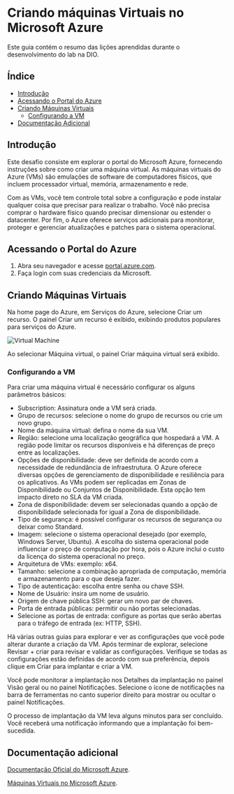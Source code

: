 # Criando máquinas Virtuais no Microsoft Azure

Este guia contém o resumo das lições aprendidas durante o desenvolvimento do lab na DIO.

## Índice
- [Introdução](#introdução)
- [Acessando o Portal do Azure](#acessando-o-portal-do-azure)
- [Criando Máquinas Virtuais](#criando-máquinas-virtuais)
    - [Configurando a VM](#configurando-a-vm)
- [Documentação Adicional](#documentação-adicional)

## Introdução

Este desafio consiste em explorar o portal do Microsoft Azure, fornecendo instruções sobre como criar uma máquina virtual.
As máquinas virtuais do Azure (VMs) são emulações de software de computadores físicos, que incluem processador virtual, memória, armazenamento e rede.

Com as VMs, você tem controle total sobre a configuração e pode instalar qualquer coisa que precisar para realizar o trabalho. Você não precisa comprar o hardware físico quando precisar dimensionar ou estender o datacenter. Por fim, o Azure oferece serviços adicionais para monitorar, proteger e gerenciar atualizações e patches para o sistema operacional.

## Acessando o Portal do Azure

1. Abra seu navegador e acesse [portal.azure.com](https://portal.azure.com).
2. Faça login com suas credenciais da Microsoft.

## Criando Máquinas Virtuais

Na home page do Azure, em Serviços do Azure, selecione Criar um recurso. O painel Criar um recurso é exibido, exibindo produtos populares para serviços do Azure.

![Virtual Machine](recurso-vm.png)

Ao selecionar Máquina virtual, o painel Criar máquina virtual será exibido.

### Configurando a VM

Para criar uma máquina virtual é necessário configurar os alguns parâmetros básicos:

- Subscription: Assinatura onde a VM será criada.
- Grupo de recursos: selecione o nome do grupo de recursos ou crie um novo grupo.
- Nome da máquina virtual: defina o nome da sua VM.
- Região: selecione uma localização geográfica que hospedará a VM. A região pode limitar os recursos disponíveis e há diferenças de preço entre as localizações.
- Opções de disponibilidade: deve ser definida de acordo com a necessidade de redundância de infraestrutura. O Azure oferece diversas opções de gerenciamento de disponibilidade e resiliência para os aplicativos. As VMs podem ser replicadas em Zonas de Disponibilidade ou Conjuntos de Disponibilidade. Esta opção tem impacto direto no SLA da VM criada.
- Zona de disponibilidade: devem ser selecionadas quando a opção de disponibilidade selecionada for igual a Zona de disponibilidade.
- Tipo de segurança: é possível configurar os recursos de segurança ou deixar como Standard.
- Imagem: selecione o sistema operacional desejado (por exemplo, Windows Server, Ubuntu). A escolha do sistema operacional pode influenciar o preço de computação por hora, pois o Azure inclui o custo da licença do sistema operacional no preço.
- Arquitetura de VMs: exemplo: x64.
- Tamanho: selecione a combinação apropriada de computação, memória e armazenamento para o que deseja fazer.
- Tipo de autenticação: escolha entre senha ou chave SSH.
- Nome de Usuário: insira um nome de usuário.
- Origem de chave pública SSH: gerar um novo par de chaves.
- Porta de entrada públicas: permitir ou não portas selecionadas.
- Selecione as portas de entrada: configure as portas que serão abertas para o tráfego de entrada (ex: HTTP, SSH).

Há várias outras guias para explorar e ver as configurações que você pode alterar durante a criação da VM. Após terminar de explorar, selecione Revisar + criar para revisar e validar as configurações. Verifique se todas as configurações estão definidas de acordo com sua preferência, depois clique em Criar para implantar e criar a VM.

Você pode monitorar a implantação nos Detalhes da implantação no painel Visão geral ou no painel Notificações. Selecione o ícone de notificações na barra de ferramentas no canto superior direito para mostrar ou ocultar o painel Notificações.

O processo de implantação da VM leva alguns minutos para ser concluído. Você receberá uma notificação informando que a implantação foi bem-sucedida.


## Documentação adicional

[Documentação Oficial do Microsoft Azure](https://docs.microsoft.com/azure).

[Máquinas Virtuais no Microsoft Azure](https://learn.microsoft.com/pt-br/azure/virtual-machines/).